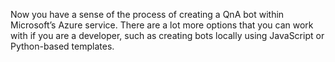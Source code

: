 Now you have a sense of the process of creating a QnA bot within Microsoft’s Azure service. There are a lot more options that you can work with if you are a developer, such as creating bots locally using JavaScript or Python-based templates.
